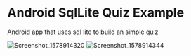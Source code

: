 # Android SqlLite Quiz Example
Android app that uses sql lite to build an simple quiz 

![Screenshot_1578914320](https://user-images.githubusercontent.com/23746859/72252644-bb6bc400-3610-11ea-82f9-27db3a066385.png)
![Screenshot_1578914344](https://user-images.githubusercontent.com/23746859/72252646-bb6bc400-3610-11ea-9313-4094ed838e30.png)
